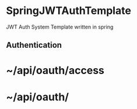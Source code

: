 # SpringJWTAuthTemplate
JWT Auth System Template written in spring

## Authentication
# ~/api/oauth/access

# ~/api/oauth/ 
